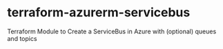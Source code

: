 # terraform-azurerm-servicebus
Terraform Module to Create a ServiceBus in Azure with (optional) queues and topics
